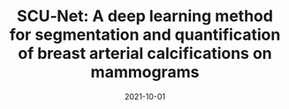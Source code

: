 ---
title: "SCU‐Net: A deep learning method for segmentation and quantification of breast arterial calcifications on mammograms"
collection: publications
date: 2021-10-01
venue: 'Medical Physics'
citation: 'Guo, X., O&apos;Neill, W. C., Vey, B., Yang, T. C., Kim, T. J., Ghassemi, M., ... &amp; Banerjee, I. (2021). SCU‐Net: A deep learning method for segmentation and quantification of breast arterial calcifications on mammograms. Medical Physics, 48(10), 5851-5861.'
---